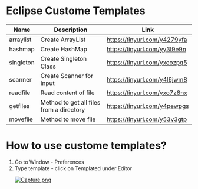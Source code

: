 # Eclipse Custome Templates

| Name                                                                      | Description                                                      | Link |
| ------------------------------------------------------------------------- | -------------------------------------------------------- | ----------- |
|  arraylist                        | Create ArrayList              | https://tinyurl.com/y4279yfa |
| hashmap                             | Create HashMap      | https://tinyurl.com/yy3l9e9n |
| singleton                             | Create Singleton Class      | https://tinyurl.com/yxeozpq5 |
| scanner                             | Create Scanner for Input      | https://tinyurl.com/y4l6jwm8 |
| readfile                             | Read content of file      | https://tinyurl.com/yxo7z8nx |
| getfiles                             | Method to get all files from a directory      | https://tinyurl.com/y4pewpgs |
| movefile                             | Method to move file      | https://tinyurl.com/y53v3gtp |

# How to use custome templates?

<ol>
  <li>Go to Window - Preferences</li>
  <li>Type template - click on Templated under Editor</li>
 
  [![Capture.png](https://i.postimg.cc/RC8r3dgw/Capture.png)](https://postimg.cc/4nz2q6k3)
 
  
</ol>

